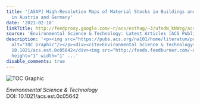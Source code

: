 ```yaml
---
title: '[ASAP] High-Resolution Maps of Material Stocks in Buildings and Infrastructures
  in Austria and Germany'
date: '2021-02-18'
linkTitle: http://feedproxy.google.com/~r/acs/esthag/~3/ufedN_kNWzg/acs.est.0c05642
source: 'Environmental Science & Technology: Latest Articles (ACS Publications)'
description: '<p><img src="https://pubs.acs.org/na101/home/literatum/publisher/achs/journals/content/esthag/0/esthag.ahead-of-print/acs.est.0c05642/20210218/images/medium/es0c05642_0008.gif"
  alt="TOC Graphic"/></p><div><cite>Environmental Science & Technology</cite></div><div>DOI:
  10.1021/acs.est.0c05642</div><img src="http://feeds.feedburner.com/~r/acs/esthag/~4/ufedN_kNWzg"
  height="1" width="1" ...'
disable_comments: true
---
```

<p><img src="https://pubs.acs.org/na101/home/literatum/publisher/achs/journals/content/esthag/0/esthag.ahead-of-print/acs.est.0c05642/20210218/images/medium/es0c05642_0008.gif" alt="TOC Graphic"/></p><div><cite>Environmental Science & Technology</cite></div><div>DOI: 10.1021/acs.est.0c05642</div><img src="http://feeds.feedburner.com/~r/acs/esthag/~4/ufedN_kNWzg" height="1" width="1" ...